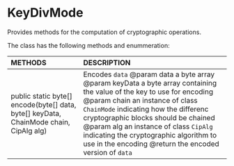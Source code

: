 # KeyDivMode
Provides methods for the computation of cryptographic operations.

The class has the following methods and enummeration:

|METHODS                                       |DESCRIPTION                                                                                        |
|:---------------------------------------------|:--------------------------------------------------------------------------------------------------|
|public static byte[] encode(byte[] data, byte[] keyData, ChainMode chain, CipAlg alg)|Encodes <code>data</code> @param data a byte array @param keyData a byte array containing the value of the key to use for encoding @param chain an instance of class <code>ChainMode</code> indicating how the differenc cryptographic blocks should be chained @param alg an instance of class <code>CipAlg</code> indicating the cryptographic algorithm to use in the encoding @return the encoded version of <code>data</code>|
